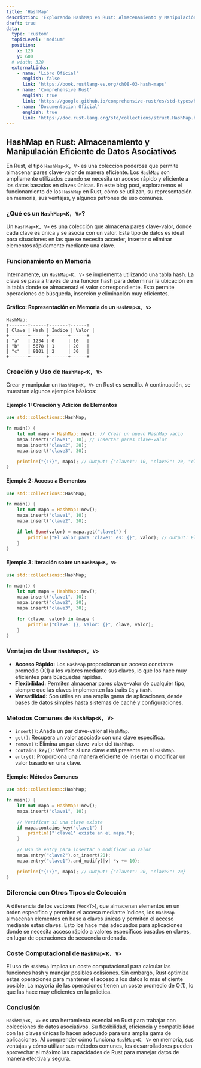 ```yaml
---
title: 'HashMap'
description: 'Explorando HashMap en Rust: Almacenamiento y Manipulación Eficiente de Datos Asociativos'
draft: true
data:
  type: 'custom'
  topicLevel: 'medium'
  position:
    x: 120
    y: 600
  # width: 320
  externalLinks:
    - name: 'Libro Oficial'
      english: false
      link: 'https://book.rustlang-es.org/ch08-03-hash-maps'
    - name: 'Comprehensive Rust'
      english: true
      link: 'https://google.github.io/comprehensive-rust/es/std-types/hashmap.html'
    - name: 'Documentacion Oficial'
      english: true
      link: 'https://doc.rust-lang.org/std/collections/struct.HashMap.html'
---
```

## HashMap en Rust: Almacenamiento y Manipulación Eficiente de Datos Asociativos

En Rust, el tipo `HashMap<K, V>` es una colección poderosa que permite almacenar pares clave-valor de manera eficiente. Los `HashMap` son ampliamente utilizados cuando se necesita un acceso rápido y eficiente a los datos basados en claves únicas. En este blog post, exploraremos el funcionamiento de los `HashMap` en Rust, cómo se utilizan, su representación en memoria, sus ventajas, y algunos patrones de uso comunes.

### ¿Qué es un `HashMap<K, V>`?

Un `HashMap<K, V>` es una colección que almacena pares clave-valor, donde cada clave es única y se asocia con un valor. Este tipo de datos es ideal para situaciones en las que se necesita acceder, insertar o eliminar elementos rápidamente mediante una clave.

### Funcionamiento en Memoria

Internamente, un `HashMap<K, V>` se implementa utilizando una tabla hash. La clave se pasa a través de una función hash para determinar la ubicación en la tabla donde se almacenará el valor correspondiente. Esto permite operaciones de búsqueda, inserción y eliminación muy eficientes.

#### Gráfico: Representación en Memoria de un `HashMap<K, V>`

```plaintext
HashMap:
+-------+------+-------+------+
| Clave | Hash | Índice | Valor |
+-------+------+-------+------+
| "a"   | 1234 | 0     | 10   |
| "b"   | 5678 | 1     | 20   |
| "c"   | 9101 | 2     | 30   |
+-------+------+-------+------+
```

### Creación y Uso de `HashMap<K, V>`

Crear y manipular un `HashMap<K, V>` en Rust es sencillo. A continuación, se muestran algunos ejemplos básicos:

#### Ejemplo 1: Creación y Adición de Elementos

```rust
use std::collections::HashMap;

fn main() {
    let mut mapa = HashMap::new(); // Crear un nuevo HashMap vacío
    mapa.insert("clave1", 10); // Insertar pares clave-valor
    mapa.insert("clave2", 20);
    mapa.insert("clave3", 30);

    println!("{:?}", mapa); // Output: {"clave1": 10, "clave2": 20, "clave3": 30}
}
```

#### Ejemplo 2: Acceso a Elementos

```rust
use std::collections::HashMap;

fn main() {
    let mut mapa = HashMap::new();
    mapa.insert("clave1", 10);
    mapa.insert("clave2", 20);

    if let Some(valor) = mapa.get("clave1") {
        println!("El valor para 'clave1' es: {}", valor); // Output: El valor para 'clave1' es: 10
    }
}
```

#### Ejemplo 3: Iteración sobre un `HashMap<K, V>`

```rust
use std::collections::HashMap;

fn main() {
    let mut mapa = HashMap::new();
    mapa.insert("clave1", 10);
    mapa.insert("clave2", 20);
    mapa.insert("clave3", 30);

    for (clave, valor) in &mapa {
        println!("Clave: {}, Valor: {}", clave, valor);
    }
}
```

### Ventajas de Usar `HashMap<K, V>`

- **Acceso Rápido:** Los `HashMap` proporcionan un acceso constante promedio O(1) a los valores mediante sus claves, lo que los hace muy eficientes para búsquedas rápidas.
- **Flexibilidad:** Permiten almacenar pares clave-valor de cualquier tipo, siempre que las claves implementen las traits `Eq` y `Hash`.
- **Versatilidad:** Son útiles en una amplia gama de aplicaciones, desde bases de datos simples hasta sistemas de caché y configuraciones.

### Métodos Comunes de `HashMap<K, V>`

- `insert()`: Añade un par clave-valor al `HashMap`.
- `get()`: Recupera un valor asociado con una clave específica.
- `remove()`: Elimina un par clave-valor del `HashMap`.
- `contains_key()`: Verifica si una clave está presente en el `HashMap`.
- `entry()`: Proporciona una manera eficiente de insertar o modificar un valor basado en una clave.

#### Ejemplo: Métodos Comunes

```rust
use std::collections::HashMap;

fn main() {
    let mut mapa = HashMap::new();
    mapa.insert("clave1", 10);

    // Verificar si una clave existe
    if mapa.contains_key("clave1") {
        println!("'clave1' existe en el mapa.");
    }

    // Uso de entry para insertar o modificar un valor
    mapa.entry("clave2").or_insert(20);
    mapa.entry("clave1").and_modify(|v| *v += 10);

    println!("{:?}", mapa); // Output: {"clave1": 20, "clave2": 20}
}
```

### Diferencia con Otros Tipos de Colección

A diferencia de los vectores (`Vec<T>`), que almacenan elementos en un orden específico y permiten el acceso mediante índices, los `HashMap` almacenan elementos en base a claves únicas y permiten el acceso mediante estas claves. Esto los hace más adecuados para aplicaciones donde se necesita acceso rápido a valores específicos basados en claves, en lugar de operaciones de secuencia ordenada.

### Coste Computacional de `HashMap<K, V>`

El uso de `HashMap` implica un coste computacional para calcular las funciones hash y manejar posibles colisiones. Sin embargo, Rust optimiza estas operaciones para mantener el acceso a los datos lo más eficiente posible. La mayoría de las operaciones tienen un coste promedio de O(1), lo que las hace muy eficientes en la práctica.

### Conclusión

`HashMap<K, V>` es una herramienta esencial en Rust para trabajar con colecciones de datos asociativos. Su flexibilidad, eficiencia y compatibilidad con las claves únicas lo hacen adecuado para una amplia gama de aplicaciones. Al comprender cómo funciona `HashMap<K, V>` en memoria, sus ventajas y cómo utilizar sus métodos comunes, los desarrolladores pueden aprovechar al máximo las capacidades de Rust para manejar datos de manera efectiva y segura.
